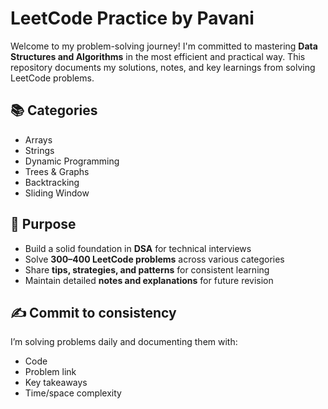 # LeetCode Practice by Pavani

Welcome to my problem-solving journey! I'm committed to mastering **Data Structures and Algorithms** in the most efficient and practical way. This repository documents my solutions, notes, and key learnings from solving LeetCode problems.

## 📚 Categories
- Arrays
- Strings
- Dynamic Programming
- Trees & Graphs
- Backtracking
- Sliding Window

## 🎯 Purpose

- Build a solid foundation in **DSA** for technical interviews
- Solve **300–400 LeetCode problems** across various categories
- Share **tips, strategies, and patterns** for consistent learning
- Maintain detailed **notes and explanations** for future revision

## ✍️ Commit to consistency
I’m solving problems daily and documenting them with:
- Code
- Problem link
- Key takeaways
- Time/space complexity


